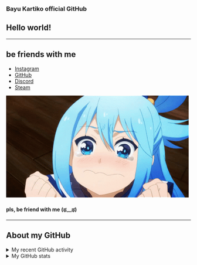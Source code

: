 ### Bayu Kartiko official GitHub
## Hello world!
---
## be friends with me
- [Instagram](https://www.instagram.com/bayu_kartiko5758/)
- [GitHub](https://github.com/bayukartiko)
- [Discord](https://discordapp.com/users/544423153191878657/)
- [Steam](https://steamcommunity.com/profiles/76561198864676273/)

<img src="2.gif">

#### pls, be friend with me (ಥ﹏ಥ)
---
## About my GitHub

<details>
<summary>My recent GitHub activity</summary>
</details>

<details>
  <summary>My GitHub stats</summary>
  <img src="https://github-readme-stats.vercel.app/api?username=bayukartiko&show_icons=true&theme=radical">
</details>
